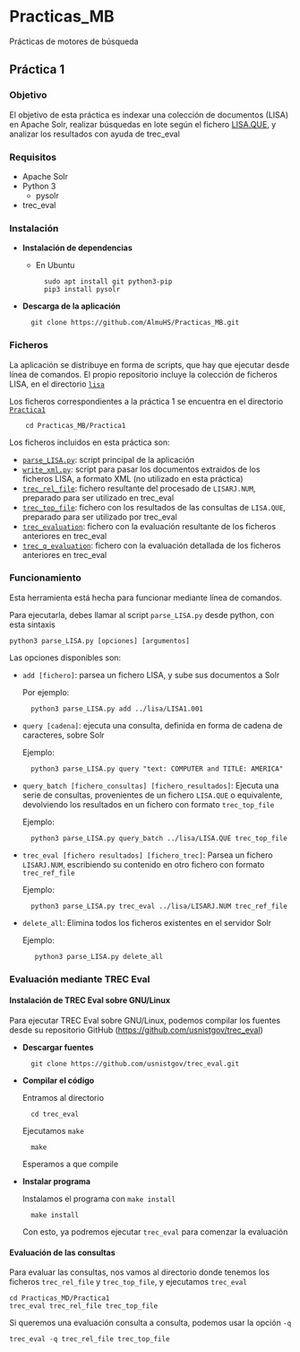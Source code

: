 # Practicas_MB
Prácticas de motores de búsqueda

## Práctica 1

### Objetivo

El objetivo de esta práctica es indexar una colección de documentos (LISA) en Apache Solr, realizar búsquedas en lote según el fichero [LISA.QUE](https://github.com/AlmuHS/Practicas_MB/blob/master/lisa/LISA.QUE), y analizar los resultados con ayuda de trec_eval

### Requisitos

- Apache Solr
- Python 3
	+ pysolr
- trec_eval
	
### Instalación

- **Instalación de dependencias**
	- En Ubuntu

			sudo apt install git python3-pip
			pip3 install pysolr
		
- **Descarga de la aplicación**
		
		git clone https://github.com/AlmuHS/Practicas_MB.git
	

### Ficheros

La aplicación se distribuye en forma de scripts, que hay que ejecutar desde línea de comandos. El propio repositorio incluye la colección de ficheros LISA, en el directorio [`lisa`](https://github.com/AlmuHS/Practicas_MB/tree/master/lisa)

Los ficheros correspondientes a la práctica 1 se encuentra en el directorio [`Practica1`](https://github.com/AlmuHS/Practicas_MB/tree/master/Practica1)
	
		cd Practicas_MB/Practica1

Los ficheros incluidos en esta práctica son:

- [`parse_LISA.py`](https://github.com/AlmuHS/Practicas_MB/blob/master/Practica1/parse_LISA.py): script principal de la aplicación
- [`write_xml.py`](https://github.com/AlmuHS/Practicas_MB/blob/master/Practica1/write_xml.py): script para pasar los documentos extraidos de los ficheros LISA, a formato XML (no utilizado en esta práctica)
- [`trec_rel_file`](https://github.com/AlmuHS/Practicas_MB/blob/master/Practica1/trec_rel_file): fichero resultante del procesado de `LISARJ.NUM`, preparado para ser utilizado en trec_eval
- [`trec_top_file`](https://github.com/AlmuHS/Practicas_MB/blob/master/Practica1/trec_top_file): fichero con los resultados de las consultas de `LISA.QUE`, preparado para ser utilizado por trec_eval
- [`trec_evaluation`](https://github.com/AlmuHS/Practicas_MB/blob/master/Practica1/trec_evaluation): fichero con la evaluación resultante de los ficheros anteriores en trec_eval
- [`trec_q_evaluation`](https://github.com/AlmuHS/Practicas_MB/blob/master/Practica1/trec_q_evaluation): fichero con la evaluación detallada de los ficheros anteriores en trec_eval


### Funcionamiento

Esta herramienta está hecha para funcionar mediante línea de comandos.

Para ejecutarla, debes llamar al script `parse_LISA.py` desde python, con esta sintaxis

	python3 parse_LISA.py [opciones] [argumentos]
	
Las opciones disponibles son:

- `add [fichero]`: parsea un fichero LISA, y sube sus documentos a Solr

	Por ejemplo:
	
		python3 parse_LISA.py add ../lisa/LISA1.001

- `query [cadena]`: ejecuta una consulta, definida en forma de cadena de caracteres, sobre Solr 

	Ejemplo: 
		
		python3 parse_LISA.py query "text: COMPUTER and TITLE: AMERICA"
		

- `query_batch [fichero_consultas] [fichero_resultados]`: Ejecuta una serie de consultas, provenientes de un fichero `LISA.QUE` o equivalente, devolviendo los resultados en un fichero con formato `trec_top_file`

	Ejemplo:
		
		python3 parse_LISA.py query_batch ../lisa/LISA.QUE trec_top_file
		
- `trec_eval [fichero resultados] [fichero_trec]`: Parsea un fichero `LISARJ.NUM`, escribiendo su contenido en otro fichero con formato `trec_ref_file`

	Ejemplo:
	
		python3 parse_LISA.py trec_eval ../lisa/LISARJ.NUM trec_ref_file
		
- `delete_all`: Elimina todos los ficheros existentes en el servidor Solr

	Ejemplo:
	
		 python3 parse_LISA.py delete_all


### Evaluación mediante TREC Eval


#### Instalación de TREC Eval sobre GNU/Linux

Para ejecutar TREC Eval sobre GNU/Linux, podemos compilar los fuentes desde su repositorio GitHub (https://github.com/usnistgov/trec_eval)

- **Descargar fuentes**

		git clone https://github.com/usnistgov/trec_eval.git
		
- **Compilar el código**

	Entramos al directorio
		
		cd trec_eval
		
	Ejecutamos `make`
	
		make 
		
	Esperamos a que compile
	
- **Instalar programa**

	Instalamos el programa con `make install`
	
		make install
		
	Con esto, ya podremos ejecutar `trec_eval` para comenzar la evaluación
		
#### Evaluación de las consultas

Para evaluar las consultas, nos vamos al directorio donde tenemos los ficheros `trec_rel_file` y `trec_top_file`, y ejecutamos `trec_eval`

	cd Practicas_MD/Practica1
	trec_eval trec_rel_file trec_top_file
	
Si queremos una evaluación consulta a consulta, podemos usar la opción `-q`

	trec_eval -q trec_rel_file trec_top_file